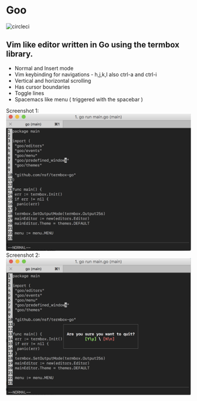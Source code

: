 # Goo
![circleci](http://circleci-badges-max.herokuapp.com/img/gmartsenkov/goo/master?token=2291e46c31709a3deb836c708051f72741e4d2e5)

## Vim like editor written in Go using the termbox library.
- Normal and Insert mode
- Vim keybinding for navigations - h,j,k,l also ctrl-a and ctrl-i
- Vertical and horizontal scrolling
- Has cursor boundaries
- Toggle lines
- Spacemacs like menu ( triggered with the spacebar )

Screenshot 1:
![Screenshot](screenshot.png)
Screenshot 2:
![Screenshot](screenshot2.png)
